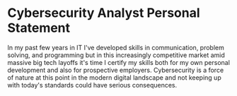 # Cybersecurity Analyst Personal Statement

In my past few years in IT I've developed skills in communication, problem solving, and programming but in this increasingly competitive market amid massive big tech layoffs it's time I certify my skills both for my own personal development and also for prospective employers. Cybersecurity is a force of nature at this point in the modern digital landscape and not keeping up with today's standards could have serious consequences. 
